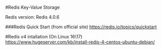 #Redis Key-Value Storage

Redis version: Redis 4.0.6

###Redis Quick Start (from official site)
https://redis.io/topics/quickstart


#Redis v4 intallation (On Linux 16\17)
https://www.hugeserver.com/kb/install-redis-4-centos-ubuntu-debian/
